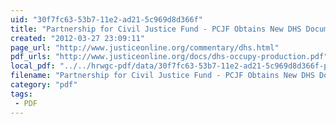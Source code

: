 ```yaml
---
uid: "30f7fc63-53b7-11e2-ad21-5c969d8d366f"
title: "Partnership for Civil Justice Fund - PCJF Obtains New DHS Documents:"
created: "2012-03-27 23:09:11"
page_url: "http://www.justiceonline.org/commentary/dhs.html"
pdf_urls: "http://www.justiceonline.org/docs/dhs-occupy-production.pdf"
local_pdf: "../../hrwgc-pdf/data/30f7fc63-53b7-11e2-ad21-5c969d8d366f-partnership-for-civil-justice-fund-pcjf-obtains-new-dhs-documents.pdf"
filename: "Partnership for Civil Justice Fund - PCJF Obtains New DHS Documents:.html"
category: "pdf"
tags: 
 - PDF
---
```


